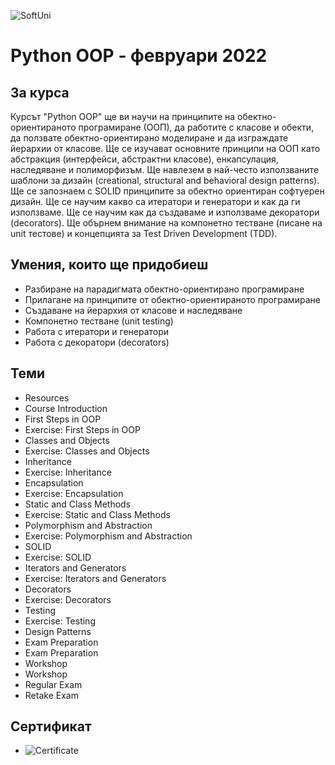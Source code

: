 ![SoftUni](https://camo.githubusercontent.com/42a8354a436ef9f08168b5b971dbc7646ab3abfdf1056db81c3bdd5734b97e9f/68747470733a2f2f6e616b6f762e636f6d2f77702d636f6e74656e742f75706c6f6164732f323031342f30312f536f6674776172652d556e69766572736974792d4c6f676f2d626c75652d686f72697a6f6e74616c2e706e67)
# Python OOP - февруари 2022
## За курса
Курсът "Python OOP" ще ви научи на принципите на обектно-ориентираното програмиране (ООП), да работите с класове и обекти, да ползвате обектно-ориентирано моделиране и да изграждате йерархии от класове. Ще се изучават основните принципи на ООП като абстракция (интерфейси, абстрактни класове), енкапсулация, наследяване и полиморфизъм. Ще навлезем в най-често използваните шаблони за дизайн (creational, structural and behavioral design patterns). Ще се запознаем с SOLID принципите за обектно ориентиран софтуерен дизайн. Ще се научим какво са итератори и генератори и как да ги използваме. Ще се научим как да създаваме и използваме декоратори (decorators). Ще обърнем внимание на компонетно тестване (писане на unit тестове) и концепцията за Test Driven Development (TDD).
## Умения, които ще придобиеш
- Разбиране на парадигмата обектно-ориентирано програмиране
- Прилагане на принципите от обектно-ориентираното програмиране
- Създаване на йерархия от класове и наследяване
- Компонетно тестване (unit testing)
- Работа с итератори и генератори
- Работа с декоратори (decorators)
## Теми
- Resources
- Course Introduction
- First Steps in OOP
- Exercise: First Steps in OOP
- Classes and Objects
- Exercise: Classes and Objects
- Inheritance
- Exercise: Inheritance
- Encapsulation
- Exercise: Encapsulation
- Static and Class Methods
- Exercise: Static and Class Methods
- Polymorphism and Abstraction
- Exercise: Polymorphism and Abstraction
- SOLID
- Exercise: SOLID
- Iterators and Generators
- Exercise: Iterators and Generators
- Decorators
- Exercise: Decorators
- Testing
- Exercise: Testing
- Design Patterns
- Exam Preparation
- Exam Preparation
- Workshop
- Workshop
- Regular Exam
- Retake Exam
## Сертификат
- ![Certificate](https://softuni.bg/certificates/certificates/converttoimage/131126?code=e557d87d)
